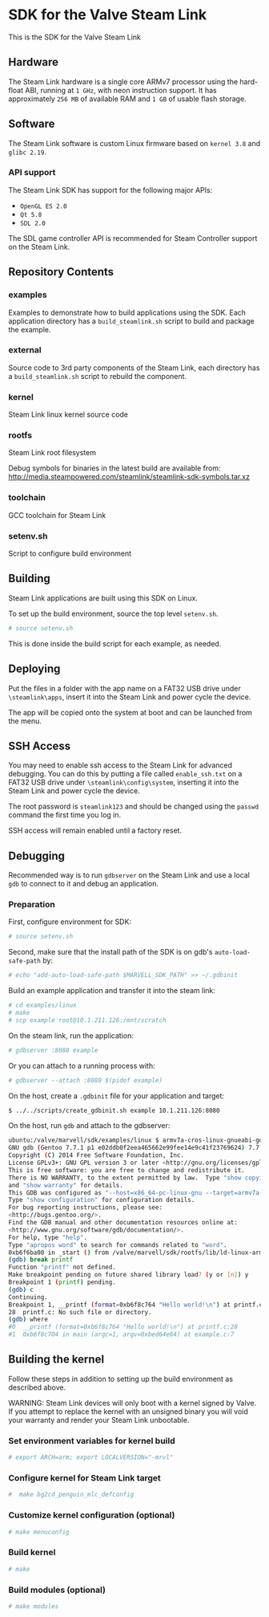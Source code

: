 
# SDK for the Valve Steam Link

This is the SDK for the Valve Steam Link

## Hardware

The Steam Link hardware is a single core ARMv7 processor using the hard-float ABI,
running at `1 GHz`, with neon instruction support. It has approximately `256 MB` of available
RAM and `1 GB` of usable flash storage.


## Software

The Steam Link software is custom Linux firmware based on `kernel 3.8` and `glibc 2.19`.

### API support
The Steam Link SDK has support for the following major APIs:

- `OpenGL ES 2.0`
- `Qt 5.8`
- `SDL 2.0`

The SDL game controller API is recommended for Steam Controller support on the Steam Link.


## Repository Contents
### examples
Examples to demonstrate how to build applications using the SDK. Each application directory has a `build_steamlink.sh` script to build and package the example.

### external
Source code to 3rd party components of the Steam Link, each directory has a `build_steamlink.sh` script to rebuild the component.

### kernel
Steam Link linux kernel source code

### rootfs
Steam Link root filesystem

Debug symbols for binaries in the latest build are available from:
http://media.steampowered.com/steamlink/steamlink-sdk-symbols.tar.xz


### toolchain
GCC toolchain for Steam Link

### setenv.sh
Script to configure build environment


## Building

Steam Link applications are built using this SDK on Linux.

To set up the build environment, source the top level `setenv.sh`.
```Bash
# source setenv.sh
```
This is done inside the build script for each example, as needed.


## Deploying

Put the files in a folder with the app name on a FAT32 USB drive under `\steamlink\apps`, insert it into the Steam Link and power cycle the device.

The app will be copied onto the system at boot and can be launched from the menu.


## SSH Access

You may need to enable ssh access to the Steam Link for advanced debugging.
You can do this by putting a file called `enable_ssh.txt` on a FAT32 USB drive under `\steamlink\config\system`, inserting it into the Steam Link and power cycle the device.

The root password is `steamlink123` and should be changed using the `passwd` command the first time you log in.

SSH access will remain enabled until a factory reset.


## Debugging

Recommended way is to run `gdbserver` on the Steam Link and use a local `gdb` to connect to it and debug an application.

### Preparation

First, configure environment for SDK:
```Bash
# source setenv.sh
```

Second, make sure that the install path of the SDK is on gdb's `auto-load-safe-path` by:
```Bash
# echo "add-auto-load-safe-path $MARVELL_SDK_PATH" >> ~/.gdbinit
```

Build an example application and transfer it into the steam link:
```Bash
# cd examples/linux
# make
# scp example root@10.1.211.126:/mnt/scratch
```

On the steam link, run the application:
```Bash
# gdbserver :8080 example
```

Or you can attach to a running process with:
```Bash
# gdbserver --attach :8080 $(pidof example)
```

On the host, create a `.gdbinit` file for your application and target:
```Bash
$ ../../scripts/create_gdbinit.sh example 10.1.211.126:8080
```
On the host, run `gdb` and attach to the gdbserver:
```Bash
ubuntu:/valve/marvell/sdk/examples/linux $ armv7a-cros-linux-gnueabi-gdb
GNU gdb (Gentoo 7.7.1 p1 e02ddb0f2eea465662e99fee14e9c41f23769624) 7.7.0.20140425-cvs
Copyright (C) 2014 Free Software Foundation, Inc.
License GPLv3+: GNU GPL version 3 or later <http://gnu.org/licenses/gpl.html>
This is free software: you are free to change and redistribute it.
There is NO WARRANTY, to the extent permitted by law.  Type "show copying"
and "show warranty" for details.
This GDB was configured as "--host=x86_64-pc-linux-gnu --target=armv7a-cros-linux-gnueabi".
Type "show configuration" for configuration details.
For bug reporting instructions, please see:
<http://bugs.gentoo.org/>.
Find the GDB manual and other documentation resources online at:
<http://www.gnu.org/software/gdb/documentation/>.
For help, type "help".
Type "apropos word" to search for commands related to "word".
0xb6f6ba00 in _start () from /valve/marvell/sdk/rootfs/lib/ld-linux-armhf.so.3
(gdb) break printf
Function "printf" not defined.
Make breakpoint pending on future shared library load? (y or [n]) y
Breakpoint 1 (printf) pending.
(gdb) c
Continuing.
Breakpoint 1, __printf (format=0xb6f8c764 "Hello world!\n") at printf.c:28
28	printf.c: No such file or directory.
(gdb) where
#0  __printf (format=0xb6f8c764 "Hello world!\n") at printf.c:28
#1  0xb6f8c704 in main (argc=1, argv=0xbed64e64) at example.c:7
```

## Building the kernel
Follow these steps in addition to setting up the build environment as described above.

WARNING: Steam Link devices will only boot with a kernel signed by Valve. If you attempt to replace the kernel with an unsigned binary you will void your warranty and render your Steam Link unbootable.

### Set environment variables for kernel build
```Bash
# export ARCH=arm; export LOCALVERSION="-mrvl"
```
### Configure kernel for Steam Link target
```Bash
#  make bg2cd_penguin_mlc_defconfig
```

### Customize kernel configuration (optional)
```Bash
# make menuconfig
```

### Build kernel
```Bash
# make
```

### Build modules (optional)
```Bash
# make modules
```
